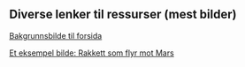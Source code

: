 ## Diverse lenker til ressurser (mest bilder)

[Bakgrunnsbilde til forsida](https://unsplash.com/photos/a-red-planet-with-a-star-in-the-background-lH1VONHniMo)

[Et eksempel bilde: Rakkett som flyr mot Mars](https://www.pexels.com/nb-no/bilde/abstrakt-galaxy-galakse-univers-586030/)
